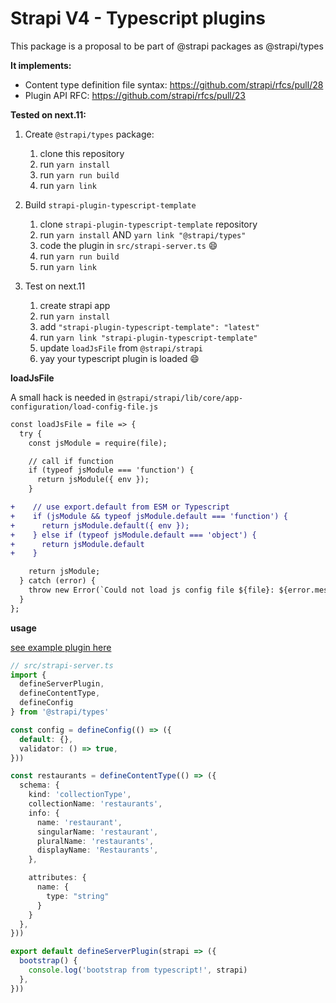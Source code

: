 # Strapi V4 - Typescript plugins

This package is a proposal to be part of @strapi packages as @strapi/types

**It implements:** 
- Content type definition file syntax: https://github.com/strapi/rfcs/pull/28
- Plugin API RFC: https://github.com/strapi/rfcs/pull/23

**Tested on next.11:**

1. Create `@strapi/types` package:
   1. clone this repository
   1. run `yarn install` 
   1. run `yarn run build`
   1. run `yarn link`

2. Build `strapi-plugin-typescript-template`
   1. clone `strapi-plugin-typescript-template` repository
   1. run `yarn install` AND `yarn link "@strapi/types"`
   1. code the plugin in `src/strapi-server.ts` :smile:
   1. run `yarn run build`
   1. run `yarn link`

3. Test on next.11
   1. create strapi app
   1. run `yarn install` 
   1. add `"strapi-plugin-typescript-template": "latest"`
   1. run `yarn link "strapi-plugin-typescript-template"`
   1. update `loadJsFile` from `@strapi/strapi`
   1. yay your typescript plugin is loaded :smile:


**loadJsFile**

A small hack is needed in `@strapi/strapi/lib/core/app-configuration/load-config-file.js`

```diff
const loadJsFile = file => {
  try {
    const jsModule = require(file);

    // call if function
    if (typeof jsModule === 'function') {
      return jsModule({ env });
    }

+    // use export.default from ESM or Typescript 
+    if (jsModule && typeof jsModule.default === 'function') {
+      return jsModule.default({ env });
+    } else if (typeof jsModule.default === 'object') {
+      return jsModule.default
+    }

    return jsModule;
  } catch (error) {
    throw new Error(`Could not load js config file ${file}: ${error.message}`);
  }
};
```


**usage**

[see example plugin here](https://github.com/digisquad-io/strapi-plugin-typescript-template/blob/main/src/strapi-server.ts)

```ts
// src/strapi-server.ts
import { 
  defineServerPlugin, 
  defineContentType, 
  defineConfig
} from '@strapi/types'

const config = defineConfig(() => ({
  default: {},
  validator: () => true,
}))

const restaurants = defineContentType(() => ({
  schema: {
    kind: 'collectionType',
    collectionName: 'restaurants',
    info: {
      name: 'restaurant',
      singularName: 'restaurant',
      pluralName: 'restaurants',
      displayName: 'Restaurants',
    },

    attributes: {
      name: {
        type: "string"
      }
    }
  },
}))

export default defineServerPlugin(strapi => ({
  bootstrap() {
    console.log('bootstrap from typescript!', strapi)
  },
})) 
``` 